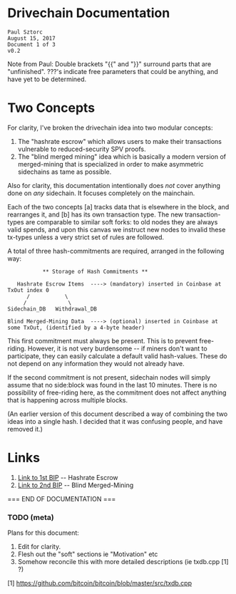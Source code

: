 
Drivechain Documentation
===========================

    Paul Sztorc 
	August 15, 2017
	Document 1 of 3
	v0.2

Note from Paul: Double brackets "{{" and "}}" surround parts that are "unfinished".
???'s indicate free parameters that could be anything, and have yet to be determined.


Two Concepts
==============

For clarity, I've broken the drivechain idea into two modular concepts: 

1. The "hashrate escrow" which allows users to make their transactions vulnerable to reduced-security SPV proofs.
2. The "blind merged mining" idea which is basically a modern version of merged-mining that is specialized in order to make asymmetric sidechains as tame as possible.

Also for clarity, this documentation intentionally does *not* cover anything done on *any* sidechain. It focuses completely on the mainchain.

Each of the two concepts [a] tracks data that is elsewhere in the block, and rearranges it, and [b] has its own transaction type. The new transaction-types are comparable to similar soft forks: to old nodes they are always valid spends, and upon this canvas we instruct new nodes to invalid these tx-types unless a very strict set of rules are followed.

A total of three hash-commitments are required, arranged in the following way:

               ** Storage of Hash Commitments **   

       Hashrate Escrow Items  ----> (mandatory) inserted in Coinbase at TxOut index 0
          /           \            
         /             \                       
    Sidechain_DB   Withdrawal_DB      

	Blind Merged-Mining Data  ----> (optional) inserted in Coinbase at some TxOut, (identified by a 4-byte header)
	

This first commitment must always be present. This is to prevent free-riding. However, it is not very burdensome -- if miners don't want to participate, they can easily calculate a default valid hash-values. These do not depend on any information they would not already have.

If the second commitment is not present, sidechain nodes will simply assume that no side:block was found in the last 10 minutes. There is no possibility of free-riding here, as the commitment does not affect anything that is happening across multiple blocks.

(An earlier version of this document described a way of combining the two ideas into a single hash. I decided that it was confusing people, and have removed it.)


Links
======

1. [Link to 1st BIP](https://github.com/drivechain-project/docs/blob/master/bip1-hashrate-escrow.md) -- Hashrate Escrow
2. [Link to 2nd BIP](https://github.com/drivechain-project/docs/blob/master/bip2-blind-merged-mining.md) -- Blind Merged-Mining




 === END OF DOCUMENTATION ===


### TODO (meta)


Plans for this document:

1. Edit for clarity.
2. Flesh out the "soft" sections ie "Motivation" etc
3. Somehow reconcile this with more detailed descriptions (ie txdb.cpp [1] ?)

[1]  https://github.com/bitcoin/bitcoin/blob/master/src/txdb.cpp

